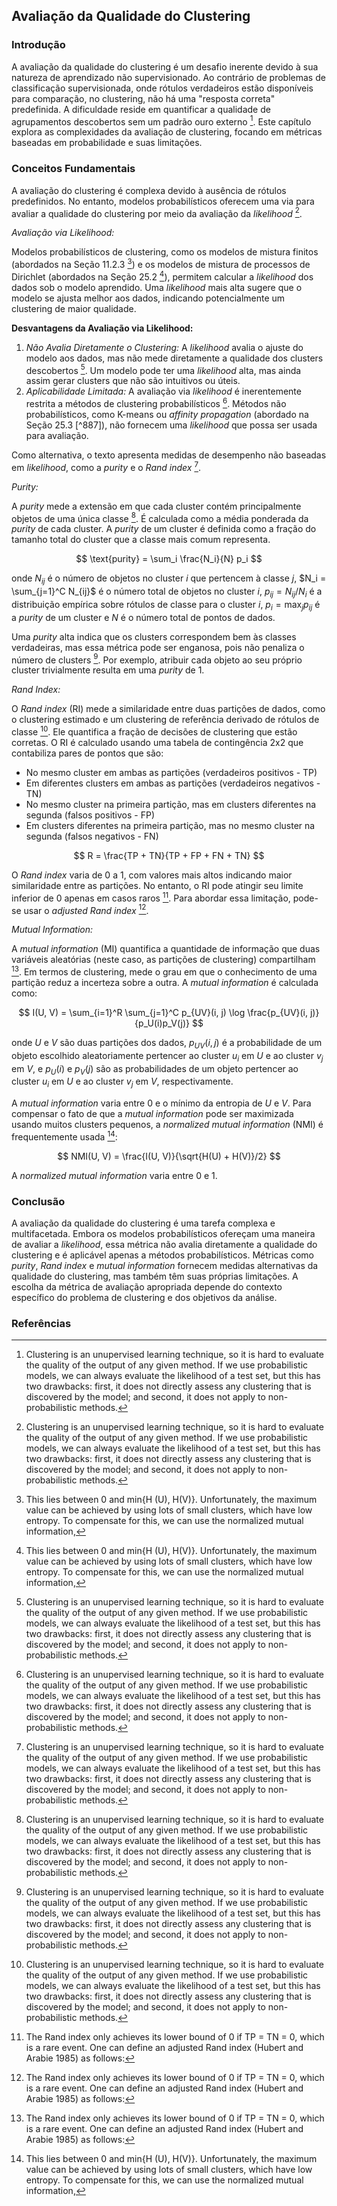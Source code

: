## Avaliação da Qualidade do Clustering

### Introdução
A avaliação da qualidade do clustering é um desafio inerente devido à sua natureza de aprendizado não supervisionado. Ao contrário de problemas de classificação supervisionada, onde rótulos verdadeiros estão disponíveis para comparação, no clustering, não há uma "resposta correta" predefinida. A dificuldade reside em quantificar a qualidade de agrupamentos descobertos sem um padrão ouro externo [^877]. Este capítulo explora as complexidades da avaliação de clustering, focando em métricas baseadas em probabilidade e suas limitações.

### Conceitos Fundamentais

A avaliação do clustering é complexa devido à ausência de rótulos predefinidos. No entanto, modelos probabilísticos oferecem uma via para avaliar a qualidade do clustering por meio da avaliação da *likelihood* [^877].

*Avaliação via Likelihood:*

Modelos probabilísticos de clustering, como os modelos de mistura finitos (abordados na Seção 11.2.3 [^879]) e os modelos de mistura de processos de Dirichlet (abordados na Seção 25.2 [^879]), permitem calcular a *likelihood* dos dados sob o modelo aprendido. Uma *likelihood* mais alta sugere que o modelo se ajusta melhor aos dados, indicando potencialmente um clustering de maior qualidade.

**Desvantagens da Avaliação via Likelihood:**

1.  *Não Avalia Diretamente o Clustering:* A *likelihood* avalia o ajuste do modelo aos dados, mas não mede diretamente a qualidade dos clusters descobertos [^877]. Um modelo pode ter uma *likelihood* alta, mas ainda assim gerar clusters que não são intuitivos ou úteis.
2.  *Aplicabilidade Limitada:* A avaliação via *likelihood* é inerentemente restrita a métodos de clustering probabilísticos [^877]. Métodos não probabilísticos, como K-means ou *affinity propagation* (abordado na Seção 25.3 [^887]), não fornecem uma *likelihood* que possa ser usada para avaliação.

Como alternativa, o texto apresenta medidas de desempenho não baseadas em *likelihood*, como a *purity* e o *Rand index* [^877].

*Purity:*

A *purity* mede a extensão em que cada cluster contém principalmente objetos de uma única classe [^877]. É calculada como a média ponderada da *purity* de cada cluster. A *purity* de um cluster é definida como a fração do tamanho total do cluster que a classe mais comum representa.

$$
\text{purity} = \sum_i \frac{N_i}{N} p_i
$$

onde $N_{ij}$ é o número de objetos no cluster $i$ que pertencem à classe $j$, $N_i = \sum_{j=1}^C N_{ij}$ é o número total de objetos no cluster $i$, $p_{ij} = N_{ij}/N_i$ é a distribuição empírica sobre rótulos de classe para o cluster $i$, $p_i = \max_j p_{ij}$ é a *purity* de um cluster e $N$ é o número total de pontos de dados.

Uma *purity* alta indica que os clusters correspondem bem às classes verdadeiras, mas essa métrica pode ser enganosa, pois não penaliza o número de clusters [^877]. Por exemplo, atribuir cada objeto ao seu próprio cluster trivialmente resulta em uma *purity* de 1.

*Rand Index:*

O *Rand index* (RI) mede a similaridade entre duas partições de dados, como o clustering estimado e um clustering de referência derivado de rótulos de classe [^877]. Ele quantifica a fração de decisões de clustering que estão corretas. O RI é calculado usando uma tabela de contingência 2x2 que contabiliza pares de pontos que são:

*   No mesmo cluster em ambas as partições (verdadeiros positivos - TP)
*   Em diferentes clusters em ambas as partições (verdadeiros negativos - TN)
*   No mesmo cluster na primeira partição, mas em clusters diferentes na segunda (falsos positivos - FP)
*   Em clusters diferentes na primeira partição, mas no mesmo cluster na segunda (falsos negativos - FN)

$$
R = \frac{TP + TN}{TP + FP + FN + TN}
$$

O *Rand index* varia de 0 a 1, com valores mais altos indicando maior similaridade entre as partições. No entanto, o RI pode atingir seu limite inferior de 0 apenas em casos raros [^878]. Para abordar essa limitação, pode-se usar o *adjusted Rand index* [^878].

*Mutual Information:*

A *mutual information* (MI) quantifica a quantidade de informação que duas variáveis aleatórias (neste caso, as partições de clustering) compartilham [^878]. Em termos de clustering, mede o grau em que o conhecimento de uma partição reduz a incerteza sobre a outra. A *mutual information* é calculada como:

$$
I(U, V) = \sum_{i=1}^R \sum_{j=1}^C p_{UV}(i, j) \log \frac{p_{UV}(i, j)}{p_U(i)p_V(j)}
$$

onde $U$ e $V$ são duas partições dos dados, $p_{UV}(i, j)$ é a probabilidade de um objeto escolhido aleatoriamente pertencer ao cluster $u_i$ em $U$ e ao cluster $v_j$ em $V$, e $p_U(i)$ e $p_V(j)$ são as probabilidades de um objeto pertencer ao cluster $u_i$ em $U$ e ao cluster $v_j$ em $V$, respectivamente.

A *mutual information* varia entre 0 e o mínimo da entropia de $U$ e $V$. Para compensar o fato de que a *mutual information* pode ser maximizada usando muitos clusters pequenos, a *normalized mutual information* (NMI) é frequentemente usada [^879]:

$$
NMI(U, V) = \frac{I(U, V)}{\sqrt{H(U) + H(V)}/2}
$$

A *normalized mutual information* varia entre 0 e 1.

### Conclusão

A avaliação da qualidade do clustering é uma tarefa complexa e multifacetada. Embora os modelos probabilísticos ofereçam uma maneira de avaliar a *likelihood*, essa métrica não avalia diretamente a qualidade do clustering e é aplicável apenas a métodos probabilísticos. Métricas como *purity*, *Rand index* e *mutual information* fornecem medidas alternativas da qualidade do clustering, mas também têm suas próprias limitações. A escolha da métrica de avaliação apropriada depende do contexto específico do problema de clustering e dos objetivos da análise.

### Referências
[^877]: Clustering is an unupervised learning technique, so it is hard to evaluate the quality of the output of any given method. If we use probabilistic models, we can always evaluate the likelihood of a test set, but this has two drawbacks: first, it does not directly assess any clustering that is discovered by the model; and second, it does not apply to non-probabilistic methods.
[^878]: The Rand index only achieves its lower bound of 0 if TP = TN = 0, which is a rare event. One can define an adjusted Rand index (Hubert and Arabie 1985) as follows:
[^879]: This lies between 0 and min{H (U), H(V)}. Unfortunately, the maximum value can be achieved by using lots of small clusters, which have low entropy. To compensate for this, we can use the normalized mutual information,

<!-- END -->